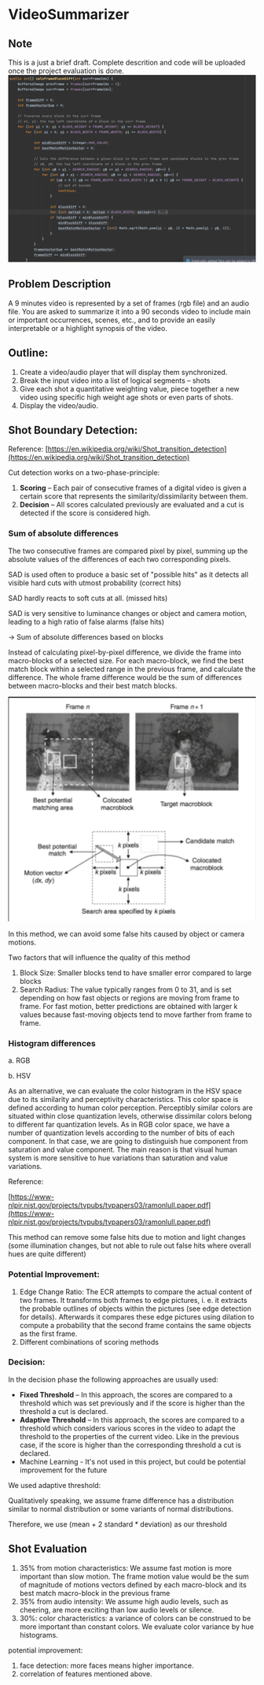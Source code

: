 # VideoSummarizer

## Note
This is a just a brief draft. 
Complete descrition and code will be uploaded once the project evaluation is done.
![Code Snippet](codeSnippet.png)

## Problem Description

A 9 minutes video is represented by a set of frames (rgb file) and an audio file. You are asked to summarize it into a 90 seconds video to include main or important occurrences, scenes, etc., and to provide an easily interpretable or a highlight synopsis of the video.

## Outline:

1. Create a video/audio player that will display them synchronized.
2. Break the input video into a list of logical segments – shots
3. Give each shot a quantitative weighting value, piece together a new video using specific high weight age shots or even parts of shots.
4. Display the video/audio.

## Shot Boundary Detection:

Reference:  [https://en.wikipedia.org/wiki/Shot_transition_detection](https://en.wikipedia.org/wiki/Shot_transition_detection)

Cut detection works on a two-phase-principle:

1. **Scoring** – Each pair of consecutive frames of a digital video is given a certain score that represents the similarity/dissimilarity between them.
2. **Decision** – All scores calculated previously are evaluated and a cut is detected if the score is considered high.

### Sum of absolute differences

The two consecutive frames are compared pixel by pixel, summing up the absolute values of the differences of each two corresponding pixels. 

SAD is used often to produce a basic set of "possible hits" as it detects all visible hard cuts with utmost probability (correct hits)

SAD hardly reacts to soft cuts at all. (missed hits)

SAD is very sensitive to luminance changes or object and camera motion, leading to a high ratio of false alarms (false hits)

→ Sum of absolute differences based on blocks

Instead of calculating pixel-by-pixel difference, we divide the frame into macro-blocks of a selected size. For each macro-block, we find the best match block within a selected range in the previous frame, and calculate the difference. The whole frame difference would be the sum of differences between macro-blocks and their best match blocks.

![Block difference illustrration](blocks.png)

In this method, we can avoid some false hits caused by object or camera motions.


Two factors that will influence the quality of this method

1. Block Size: Smaller blocks tend to have smaller error compared to large blocks
2. Search Radius: The value typically ranges from 0 to 31, and is set depending on how fast objects or regions are moving from frame to frame. For fast motion, better predictions are obtained with larger k values because fast-moving objects tend to move farther from frame to frame.

### Histogram differences

a. RGB 

b. HSV 

As an alternative, we can evaluate the color histogram in the HSV space due to its similarity and perceptivity characteristics. This color space is defined according to human color perception. Perceptibly similar colors are situated within close quantization levels, otherwise dissimilar colors belong to different far quantization levels.  As in RGB color space, we have a number of quantization levels according to the number of bits of each component. In that case, we are going to distinguish hue component from saturation and value component. The main reason is that visual human system is more sensitive to hue variations than saturation and value variations. 

Reference: 

[https://www-nlpir.nist.gov/projects/tvpubs/tvpapers03/ramonlull.paper.pdf](https://www-nlpir.nist.gov/projects/tvpubs/tvpapers03/ramonlull.paper.pdf)

This method can remove some false hits due to motion and light changes (some illumination changes, but not able to rule out false hits where overall hues are quite different)

### Potential Improvement:

1. Edge Change Ratio: The ECR attempts to compare the actual content of two frames. It transforms both frames to edge pictures, i. e. it extracts the probable outlines of objects within the pictures (see edge detection for details). Afterwards it compares these edge pictures using dilation to compute a probability that the second frame contains the same objects as the first frame.
2. Different combinations of scoring methods

### Decision:

In the decision phase the following approaches are usually used:

- **Fixed Threshold** – In this approach, the scores are compared to a threshold which was set previously and if the score is higher than the threshold a cut is declared.
- **Adaptive Threshold** – In this approach, the scores are compared to a threshold which considers various scores in the video to adapt the threshold to the properties of the current video. Like in the previous case, if the score is higher than the corresponding threshold a cut is declared.
- Machine Learning - It's not used in this project, but could be potential improvement for the future

We used adaptive threshold:

Qualitatively speaking, we assume frame difference has a distribution similar to normal distribution or some variants of normal distributions.

Therefore, we use (mean + 2 standard * deviation) as our threshold

## Shot Evaluation

1. 35% from motion characteristics: We assume fast motion is more important than slow motion. The frame motion value would be the sum of magnitude of motions vectors defined by each macro-block and its best match macro-block in the previous frame
2. 35% from audio intensity: We assume high audio levels, such as cheering, are more exciting than low audio levels or silence. 
3. 30%: color characteristics: a variance of colors can be construed to be more important than constant colors.  We evaluate color variance by hue histograms. 

potential improvement:

1. face detection: more faces means higher importance.
2. correlation of features mentioned above.
